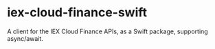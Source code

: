 # iex-cloud-finance-swift
A client for the IEX Cloud Finance APIs, as a Swift package, supporting async/await.
